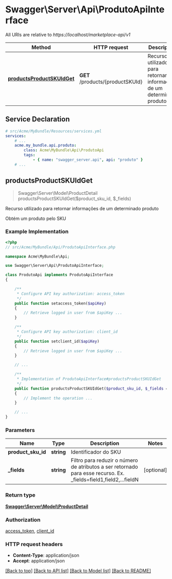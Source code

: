 # Swagger\Server\Api\ProdutoApiInterface

All URIs are relative to *https://localhost/marketplace-api/v1*

Method | HTTP request | Description
------------- | ------------- | -------------
[**productsProductSKUIdGet**](ProdutoApiInterface.md#productsProductSKUIdGet) | **GET** /products/{productSKUId} | Recurso utilizado para retornar informações de um determinado produto


## Service Declaration
```yaml
# src/Acme/MyBundle/Resources/services.yml
services:
    # ...
    acme.my_bundle.api.produto:
        class: Acme\MyBundle\Api\ProdutoApi
        tags:
            - { name: "swagger_server.api", api: "produto" }
    # ...
```

## **productsProductSKUIdGet**
> Swagger\Server\Model\ProductDetail productsProductSKUIdGet($product_sku_id, $_fields)

Recurso utilizado para retornar informações de um determinado produto

Obtém um produto pelo SKU

### Example Implementation
```php
<?php
// src/Acme/MyBundle/Api/ProdutoApiInterface.php

namespace Acme\MyBundle\Api;

use Swagger\Server\Api\ProdutoApiInterface;

class ProdutoApi implements ProdutoApiInterface
{

    /**
     * Configure API key authorization: access_token
     */
    public function setaccess_token($apiKey)
    {
        // Retrieve logged in user from $apiKey ...
    }

    /**
     * Configure API key authorization: client_id
     */
    public function setclient_id($apiKey)
    {
        // Retrieve logged in user from $apiKey ...
    }

    // ...

    /**
     * Implementation of ProdutoApiInterface#productsProductSKUIdGet
     */
    public function productsProductSKUIdGet($product_sku_id, $_fields = null)
    {
        // Implement the operation ...
    }

    // ...
}
```

### Parameters

Name | Type | Description  | Notes
------------- | ------------- | ------------- | -------------
 **product_sku_id** | **string**| Identificador do SKU |
 **_fields** | **string**| Filtro para reduzir o número de atributos a ser retornado para esse recurso. Ex. _fields&#x3D;field1,field2,...fieldN | [optional]

### Return type

[**Swagger\Server\Model\ProductDetail**](../Model/ProductDetail.md)

### Authorization

[access_token](../../README.md#access_token), [client_id](../../README.md#client_id)

### HTTP request headers

 - **Content-Type**: application/json
 - **Accept**: application/json

[[Back to top]](#) [[Back to API list]](../../README.md#documentation-for-api-endpoints) [[Back to Model list]](../../README.md#documentation-for-models) [[Back to README]](../../README.md)

